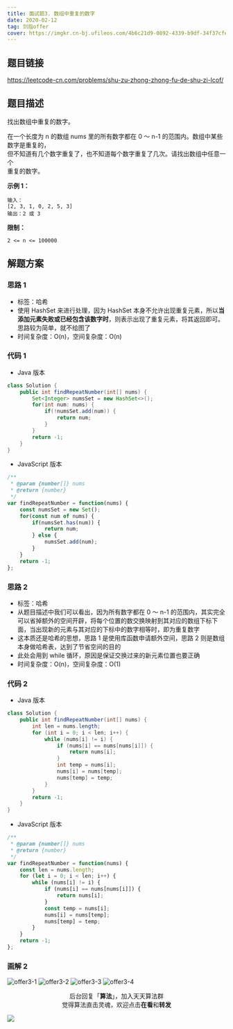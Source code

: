 ```yaml
---
title: 面试题3. 数组中重复的数字
date: 2020-02-12
tag: 剑指offer
cover: https://imgkr.cn-bj.ufileos.com/4b6c21d9-0892-4339-b9df-34f37cfe8688.png
---
```


## 题目链接

https://leetcode-cn.com/problems/shu-zu-zhong-zhong-fu-de-shu-zi-lcof/

## 题目描述

找出数组中重复的数字。

在一个长度为 n 的数组 nums 里的所有数字都在 0 ～ n-1 的范围内。数组中某些数字是重复的，  
但不知道有几个数字重复了，也不知道每个数字重复了几次。请找出数组中任意一个  
重复的数字。

**示例 1：**

```
输入：
[2, 3, 1, 0, 2, 5, 3]
输出：2 或 3
```

**限制：**

`2 <= n <= 100000`

## 解题方案

### 思路 1

- 标签：哈希
- 使用 HashSet 来进行处理，因为 HashSet 本身不允许出现重复元素，所以**当添加元素失败或已经包含该数字时**，则表示出现了重复元素，将其返回即可。思路较为简单，就不给图了
- 时间复杂度：O(n)，空间复杂度：O(n)

### 代码 1

- Java 版本

```Java
class Solution {
    public int findRepeatNumber(int[] nums) {
        Set<Integer> numsSet = new HashSet<>();
        for(int num: nums) {
            if(!numsSet.add(num)) {
                return num;
            }
        }
        return -1;
    }
}
```

- JavaScript 版本

```JavaScript
/**
 * @param {number[]} nums
 * @return {number}
 */
var findRepeatNumber = function(nums) {
    const numsSet = new Set();
    for(const num of nums) {
        if(numsSet.has(num)) {
            return num;
        } else {
            numsSet.add(num);
        }
    }
    return -1;
};
```

### 思路 2

- 标签：哈希
- 从题目描述中我们可以看出，因为所有数字都在 0 ～ n-1 的范围内，其实完全可以省掉额外的空间开辟，将每个位置的数交换映射到其对应的数组下标下面，当出现新的元素与其对应的下标中的数字相等时，即为重复数字
- 这本质还是哈希的思想，思路 1 是使用库函数申请额外空间，思路 2 则是数组本身做哈希表，达到了节省空间的目的
- 此处会用到 while 循环，原因是保证交换过来的新元素位置也要正确
- 时间复杂度：O(n)，空间复杂度：O(1)

### 代码 2

- Java 版本

```Java
class Solution {
    public int findRepeatNumber(int[] nums) {
        int len = nums.length;
        for (int i = 0; i < len; i++) {
            while (nums[i] != i) {
                if (nums[i] == nums[nums[i]]) {
                    return nums[i];
                }
                int temp = nums[i];
                nums[i] = nums[temp];
                nums[temp] = temp;
            }
        }
        return -1;
    }
}
```

- JavaScript 版本

```JavaScript
/**
 * @param {number[]} nums
 * @return {number}
 */
var findRepeatNumber = function(nums) {
    const len = nums.length;
    for (let i = 0; i < len; i++) {
        while (nums[i] != i) {
            if (nums[i] == nums[nums[i]]) {
                return nums[i];
            }
            const temp = nums[i];
            nums[i] = nums[temp];
            nums[temp] = temp;
        }
    }
    return -1;
};
```

### 画解 2

![offer3-1](https://imgkr.cn-bj.ufileos.com/99c767e0-5f31-480b-990d-6adee52ae7f4.png)
![offer3-2](https://imgkr.cn-bj.ufileos.com/a7a0e4f6-205a-469d-ac46-e3db7276c7f3.png)
![offer3-3](https://imgkr.cn-bj.ufileos.com/c999f836-7092-481e-8d01-f06ddb0e4bc3.png)
![offer3-4](https://imgkr.cn-bj.ufileos.com/4b6c21d9-0892-4339-b9df-34f37cfe8688.png)

<span style="display:block;text-align:center;">后台回复「<strong>算法</strong>」，加入天天算法群</span>
<span style="display:block;text-align:center;">觉得算法直击灵魂，欢迎点击<strong>在看</strong>和<strong>转发</strong></span>

![](https://imgkr.cn-bj.ufileos.com/741c4d5c-cfb4-43d9-858b-146661b590df.gif)
